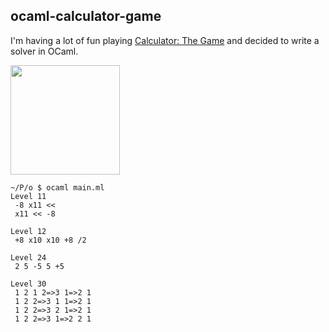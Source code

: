## ocaml-calculator-game

I'm having a lot of fun playing [Calculator: The Game](http://www.simplemachine.co/game/calculator-the-game/) and decided to write a solver in OCaml.

<img width="175" src="https://lh3.googleusercontent.com/s2zljYj-QrDnszGcNX1Iaxo5VW5PhLPJAfYcxf2CD74wWQNR8QWDHL-7NIsbeqAXatq9=h900-rw">

```
~/P/o $ ocaml main.ml
Level 11
 -8 x11 <<
 x11 << -8

Level 12
 +8 x10 x10 +8 /2

Level 24
 2 5 -5 5 +5

Level 30
 1 2 1 2=>3 1=>2 1
 1 2 2=>3 1 1=>2 1
 1 2 2=>3 2 1=>2 1
 1 2 2=>3 1=>2 2 1
```
